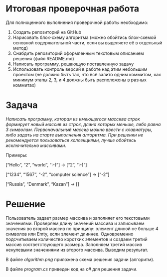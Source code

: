 # **Итоговая проверочная работа**

Для полноценного выполнения проверочной работы необходимо:

1. Создать репозиторий на GitHub
2. Нарисовать блок-схему алгоритма (можно обойтись блок-схемой основной содержательной части, если вы выделяете её в отдельный метод)
3. Снабдить репозиторий оформленным текстовым описанием решения (файл README.md)
4. Написать программу, решающую поставленную задачу
5. Использовать контроль версий в работе над этим небольшим проектом (не должно быть так, что всё залито одним коммитом, как минимум этапы 2, 3, и 4 должны быть расположены в разных коммитах)

# **Задача**
*Написать программу, которая из имеющегося массива строк формирует новый массив из строк, длина которых меньше, либо равна 3 символам. Первоначальный массив можно ввести с клавиатуры, либо задать на старте выполнения алгоритма. При решении не рекомендуется пользоваться коллекциями, лучше обойтись исключительно массивами.*

Примеры:

[“Hello”, “2”, “world”, “:-)”] → [“2”, “:-)”]

[“1234”, “1567”, “-2”, “computer science”] → [“-2”]

[“Russia”, “Denmark”, “Kazan”] → []

# **Решение** 

Пользователь задает размер массива и заполняет его текстовыми значениями. Проверяем длину значений массива и записываем значения во второй массив по принципу: элемент длиной не больше 4 символов или Emty, если элемент длиннее. Одновременно подсчитываем количество коротких элементов и создаем третий массив соответствующего размера. Заполняем третий массив ненулевыми значениями из второго массива. Выводим результат. 

В файле *algorithm.png*  приложена схема решения задачи (алгоритм).

В файле *program.cs* приведен код на c# для решения задачи.